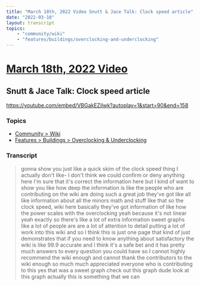 ```yaml
---
title: "March 18th, 2022 Video Snutt & Jace Talk: Clock speed article"
date: "2022-03-18"
layout: transcript
topics:
    - "community/wiki"
    - "features/buildings/overclocking-and-underclocking"
---
```

# [March 18th, 2022 Video](../2022-03-18.md)
## Snutt & Jace Talk: Clock speed article
https://youtube.com/embed/VBGakEZilwk?autoplay=1&start=90&end=158

### Topics
* [Community > Wiki](../topics/community/wiki.md)
* [Features > Buildings > Overclocking & Underclocking](../topics/features/buildings/overclocking-and-underclocking.md)

### Transcript

> gonna show you just like a quick skim of the clock speed thing I actually don't like- I don't think we could confirm or deny anything here I'm sure that it's correct the information here but I kind of want to show you like how deep the information is like the people who are contributing on the wiki are doing such a great job they've got like all like information about all the minors math and stuff like that so the clock speed, wiki here basically they've got information of like how the power scales with the overclocking yeah because it's not linear yeah exactly so there's like a lot of extra information sweet graphs like a lot of people are are a lot of attention to detail putting a lot of work into this wiki and so I think this is just one page that kind of just demonstrates that if you need to know anything about satisfactory the wiki is like 99.9 accurate and I think it's a safe bet and it has pretty much answers to every question you could have so I cannot highly recommend the wiki enough and cannot thank the contributors to the wiki enough so much much appreciated everyone who is contributing to this yes that was a sweet graph check out this graph dude look at this graph actually this is something that we can
